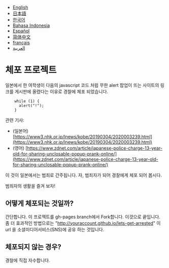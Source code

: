 ﻿- [English](README.md)
- [日本語](README.ja.md)
- [한국어](README.ko.md)
- [Bahasa Indonesia](README.in.md)
- [Español](README.es.md)
- [简体中文](README.zh.md)
- [français](#Projet-allons-se-faire-arrêter)
- [العربية](#مشروع-هيا-بنا-لنعتقل)

# 체포 프로젝트

일본에서 한 여학생이 다음의 javascript 코드 처럼 무한 alert 팝업이 뜨는 사이트의 링크를 게시판에 올렸다는 이유로 경찰에 체포 되었습니다.

        while (1) {
          alert("!");
        }

관련 기사:

- (일본어) [https://www3.nhk.or.jp/lnews/kobe/20190304/2020003239.html](https://www3.nhk.or.jp/lnews/kobe/20190304/2020003239.html)
- (영어) [https://www.zdnet.com/article/japanese-police-charge-13-year-old-for-sharing-unclosable-popup-prank-online/](https://www.zdnet.com/article/japanese-police-charge-13-year-old-for-sharing-unclosable-popup-prank-online/)

이 것이 일본에서는 범죄로 간주됩니다. 자, 범죄자가 되어 경찰에게 체포 되어 봅시다.

범죄자의 생활을 즐겨 보자!

## 어떻게 체포되는 것일까?

간단합니다. 이 프로젝트를 gh-pages branch에서 Fork합니다. 이것으로 끝입니다. 좀 더 효과적인 방법으로는 "http://youraccount.github.io/lets-get-arrested" 이 url 을 소셜미디어서비스(SNS)에 공유 하는 것입니다.

## 체포되지 않는 경우?

경찰에 직접 자수합니다.

